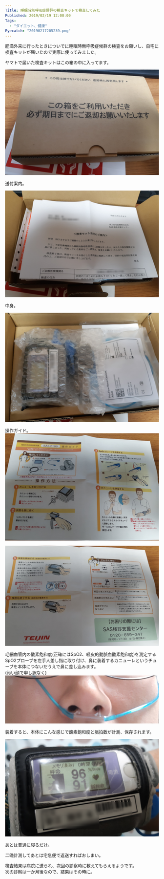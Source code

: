 ```yaml
---
Title: 睡眠時無呼吸症候群の検査キットで検査してみた
Published: 2019/02/19 12:00:00
Tags:
  - "ダイエット、健康"
Eyecatch: "20190217205239.png"
---
```

肥満外来に行ったときについでに睡眠時無呼吸症候群の検査をお願いし、自宅に検査キットが届いたので実際に使ってみました。  



ヤマトで届いた検査キットはこの箱の中に入ってます。  

![](20190217203707.png) 

送付案内。  

![](20190217203806.png) 

中身。  

![](20190217203902.png) 

操作ガイド。  
![](20190217204344.png) 

![](20190217204408.png) 

毛細血管内の酸素飽和度(正確にはSpO2、経皮的動脈血酸素飽和度)を測定するSpO2プローブを左手人差し指に取り付け、鼻に装着するカニューレというチューブを本体につないだうえで鼻に差し込みます。  
(汚い顔で申し訳なく)  
![](20190217204449.png) 


装着すると、本体にこんな感じで酸素飽和度と脈拍数が計測、保存されます。  

![](20190217205239.png) 

あとは普通に寝るだけ。  

二晩計測してあとは宅急便で返送すればおしまい。  

検査結果は病院に送られ、次回の診察時に教えてもらえるようです。  
次の診察は一か月後なので、結果はその時に。  

